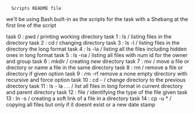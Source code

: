       Scripts README file
we'll be using Bash built-in as the scripts for the task with a Shebang at the first line of the script

task 0 : pwd /  printing working directory
task 1 : ls / listing files in the directory
task 2 : cd / changing directory
task 3 : ls -l / listing files in the directory the long format
task 4 : ls -la / listing all the files including hidden ones in long format
task 5 : ls -na / listing all files with num id for the owner and group 
task 6 : mkdir / creating new directory
task 7 : mv / move a file or drectory or name a file in the same directory
task 8 : rm / remove a file or directory if given option
task 9 : rm -rf remove a none empty directory with recursive and force option
task 10 : cd - / change directory to the previous directory 
task 11 : ls - la . .. / list all files in long format in current directory and parent directory
task 12 : file / identifying the type of the file given 
task 13 : ln -s / creating a soft link of a file in a directory 
task 14 : cp -u * / copying all files but only if it doesnt exist or a new date stamp 
